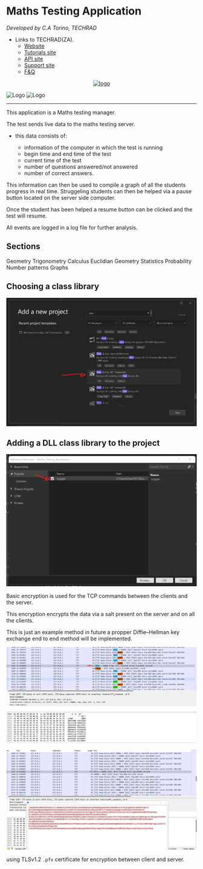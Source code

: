 # Maths Testing Application

*Developed by C.A Torino, TECHRAD*
* Links to TECHRAD(ZA).
    * [Website](https://techrad.co.za)
    * [Tutorials site](https://tutorials.techrad.co.za)
    * [API site](https://tutorials.techrad.co.za/api)
    * [Support site](https://support.techrad.co.za)
    * [F&Q](https://faq.techrad.co.za)

<div align="center">
    <a href="https://logo.net">
        <img
            alt="logo"
            src="https://www.logo.net/images/logos/new-logo.svg"
            width="150">
    </a>
</div>


![Logo](url)
![Logo](img/5.jpg)

---

This application is a Maths testing manager.

The test sends live data to the maths testing server.

* this data consists of:

    * information of the computer in which the test is running
    * begin time and end time of the test
    * current time of the test
    * number of questions answered/not answered
    * number of correct answers.
     
This information can then be used to compile a graph of all the students progress in real time. Struggeling students can then be helped via a pause button located on the server side computer.
      
Once the student has been helped a resume button can be clicked and the test will resume.
       
All events are logged in a log file for further analysis.

## Sections

Geometry
Trigonometry
Calculus
Euclidian Geometry
Statistics
Probability
Number patterns
Graphs


## Choosing a class library

![Logo](img/Choose_class_library.jpg)

## Adding a DLL class library to the project

![Logo](img/Add_the_logger_dll_to_the_application.jpg)

Basic encryption is used for the TCP commands between the clients and the server.

This encryption encrypts the data via a salt present on the server and on all the clients.

This is just an example method in future a propper Diffie–Hellman key exchange end to end method will be implemented.


![Logo](img/serverclient.jpg)


![Logo](img/encr.jpg)

using TLSv1.2 `.pfx` certificate for encryption between client and server.



